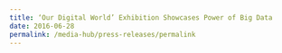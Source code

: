 ```yaml
---
title: ‘Our Digital World’ Exhibition Showcases Power of Big Data
date: 2016-06-28
permalink: /media-hub/press-releases/permalink
---
```

